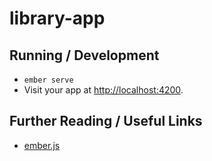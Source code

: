 # library-app

## Running / Development

* `ember serve`
* Visit your app at [http://localhost:4200](http://localhost:4200).

## Further Reading / Useful Links

* [ember.js](https://emberjs.com/)
